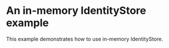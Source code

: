 # An in-memory IdentityStore example

This example demonstrates how to use in-memory IdentityStore.
